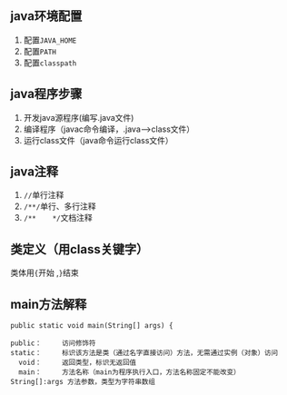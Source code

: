 ## java环境配置

1. 配置`JAVA_HOME`
2. 配置`PATH`
3. 配置`classpath`

## java程序步骤

1. 开发java源程序(编写.java文件)
2. 编译程序（javac命令编译，.java-->class文件）
3. 运行class文件（java命令运行class文件）

## java注释
1. `//`单行注释
2. `/**/`单行、多行注释
3. `/**    */`文档注释

## 类定义（用class关键字）

类体用`{`开始 ,`}`结束

## main方法解释
```
public static void main(String[] args) {

public：     访问修饰符
static：     标识该方法是类（通过名字直接访问）方法，无需通过实例（对象）访问
  void：     返回类型，标识无返回值
  main：     方法名称（main为程序执行入口，方法名称固定不能改变）
String[]:args 方法参数，类型为字符串数组
```
